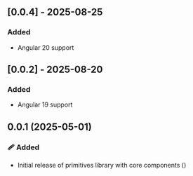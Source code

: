 ## [0.0.4] - 2025-08-25
### Added
- Angular 20 support

## [0.0.2] - 2025-08-20
### Added
- Angular 19 support

## 0.0.1 (2025-05-01)
### 🩹 Added
- Initial release of primitives library with core components ([](https://github.com/DanielAlcaraz/vacui-ui/commit/))
